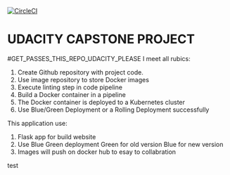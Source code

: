 [![CircleCI](https://circleci.com/gh/hoanglong2311/capstone_udacity.svg?style=svg)](https://circleci.com/gh/hoanglong2311/capstone_udacity)
# UDACITY CAPSTONE PROJECT
#GET_PASSES_THIS_REPO_UDACITY_PLEASE
I meet all rubics:
1. Create Github repository with project code.
2. Use image repository to store Docker images
3. Execute linting step in code pipeline
4. Build a Docker container in a pipeline
5. The Docker container is deployed to a Kubernetes cluster
6. Use Blue/Green Deployment or a Rolling Deployment successfully
 

 This application use:
 1. Flask app for build website
 2. Use Blue Green deployment
      Green for old version
      Blue for new version
3. Images will push on docker hub to esay to collabration

test